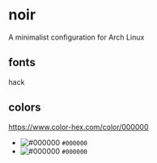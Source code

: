 # noir
A minimalist configuration for Arch Linux
## fonts
  hack
## colors
  https://www.color-hex.com/color/000000
- ![#000000](https://placehold.co/15x15/000000/000000.png) `#000000`
- ![#000000](https://placehold.co/15x15/000000/000000.png) `#000000`
